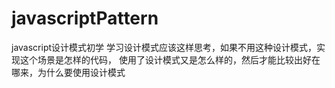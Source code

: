 javascriptPattern
=================

javascript设计模式初学
学习设计模式应该这样思考，如果不用这种设计模式，实现这个场景是怎样的代码，
使用了设计模式又是怎么样的，然后才能比较出好在哪来，为什么要使用设计模式
